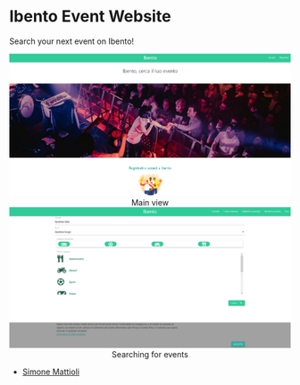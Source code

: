 # Ibento Event Website

Search your next event on Ibento!

<center><img src="./upload/IbentoHome.png"></center>
<center>Main view</center>


<center><img src="./upload/IbentoEvents.png"></center>
<center>Searching for events</center>


- [Simone Mattioli](https://github.com/SimoneMattioli98) 
